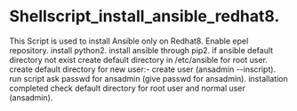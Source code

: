 # Shellscript_install_ansible_redhat8.
This Script is used to install Ansible only on Redhat8.
Enable epel repository.
install python2.
install ansible through pip2.
if ansible default directory not exist create default directory in /etc/ansible for root user.
create default directory for new user:- create user (ansadmin --inscript).
run script ask passwd for ansadmin (give passwd for ansadmin).
installation completed check default directory for root user and normal user (ansadmin).
